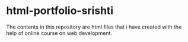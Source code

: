# html-portfolio-srishti
The contents in this repository are html files that i have created with the help of online course on web development.
